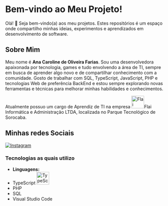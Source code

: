 # Bem-vindo ao Meu Projeto!

Olá! 👋 Seja bem-vindo(a) aos meu projetos. Estes repositórios é um espaço onde compartilho minhas ideias, experimentos e aprendizados em desenvolvimento de software.

## Sobre Mim

Meu nome é **Ana Caroline de Oliveira Farias**. Sou uma desenvolvedora apaixonada por tecnologia, games e tudo envolvendo a área de TI, sempre em busca de aprender algo novo e de compartilhar conhecimento com a comunidade. Gosto de trabalhar com SQL, TypeScript, JavaScript, PHP e tecnologias Web de preferência BackEnd e estou sempre explorando novas ferramentas e técnicas para melhorar minhas habilidades e conhecimentos.

Atualmente possuo um cargo de Aprendiz de TI na empresa <img src="https://github.com/user-attachments/assets/4d4cd47e-94bf-44f8-8f71-b21ab58d4eba" alt="Flai Logo" width="40" height="40">Flai Informática e Administração LTDA, localizada no Parque Tecnológico de Sorocaba.


## Minhas redes Sociais

[![Instagram](https://upload.wikimedia.org/wikipedia/commons/a/a5/Instagram_icon.png)](https://www.instagram.com/_fariaasz)


### Tecnologias as quais utilizo

- **Linguagens:**
- TypeScript <img src="https://raw.githubusercontent.com/remojansen/logo.ts/master/ts.png" alt="TypeScript Logo" width="40" height="40">
- PHP
- SQL
- Visual Studio Code


